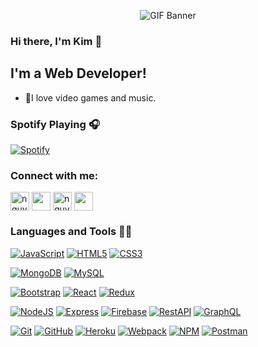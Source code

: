 <p align="center">
  <img src="https://lh3.googleusercontent.com/JpLGYfX2VCQ16vW_ZuisG005Vgntnv4MzZhPvgJBsG-6hWeBdnAH4J9QrKq9Ez1ID-L4sVMZeeds50cCa_Mh1PpATgl-ARdQ9jqQdT3B-1UJrfpCDoJn_z2uKOT_stzkjlwyJA9lr9eT3uERIVBY-E5PrP8at0o1dFdlrUfV_RwR9IwCH5BgSVt6bT_zXcD8aICgVVVTvxAsUVP_Z894Gtp-UlLZWZHWMxv91HuBZUF6kHRLVBMqIxs5CP3FZOqrbDUU_4wcZbZE8rTs1pA2XueYzaExfYHEZE1_sshqoxtiobiR3IfRDavLqZR53Bi8cm6s6DjtsEbzvakM3RE28OAjOiht1lxHlhWWc2rumE8fOljJn34y-6JQ9lP65OryreWUxWhJwsG20GAXQ4vZy58j38nf3QnJuOLnCgZbp95PIoJvObRWx8bnYbf8n2qawQilf7E9ycP7mbKWGjRfhF0G-VFOTCuI4GfR7NbtnSlT43BKNJIdsNeiYInn6YnMiFmvML5vx2gy21x_t6nOM5R3DQVCLqyQFpboCuD0M6ElMKindwlCWRv3AFYvSUoUTbyZLj8afYoHisGzNWHDcNpeM-_pYiil-nL4WYzvugO5JtYVA4U1CbS1WhxVuZpWIh6KwbEdXkNAQWkxH85J5Dq-yoNc-UNs3b77-e51WyOoIafhox1iSHHye_Qbe72Vt7iGV94_7ALO6B1CkcX6V60=w1400-h700-no?authuser=0" width=auto height=auto title="GIF Banner">
</p>


### Hi there, I'm Kim 👋

## I'm a Web Developer!

- 🌱I love video games and music.

### Spotify Playing 🎧
[![Spotify](https://spotify-one.vercel.app/api/spotify)](https://open.spotify.com/user/21c7gjbszt2bo3mttlyz4cydy?si=Uj-851xKTQ6R9_YscNuduA)


### Connect with me:
<a href="https://twitter.com/nguyenxuongkim" target="blank"><img align="center" src="https://cdn.icon-icons.com/icons2/1211/PNG/512/1491579542-yumminkysocialmedia22_83078.png" alt="nguyenxuongkim2103" height="30" width="30" /></a>      <a href="https://linkedin.com/in/kim-nguyen-xuong" target="blank"><img align="center" src="https://cdn.icon-icons.com/icons2/805/PNG/512/linkedin_icon-icons.com_65929.png" height="30" width="30" /></a>      <a href="https://fb.com/nguyenxuongkim" target="blank"><img align="center" src="https://cdn.icon-icons.com/icons2/555/PNG/512/facebook_icon-icons.com_53612.png" alt="nguyenxuongkim" height="30" width="30" /></a>      <a href="https://mailhide.io/e/9iho4" target="blank"><img align="center" src="https://cdn.icon-icons.com/icons2/2631/PNG/512/gmail_new_logo_icon_159149.png" height="30" width="30" /></a>
<br />

### Languages and Tools 👨‍💻

[![JavaScript](https://img.shields.io/badge/-JavaScript-black?style=flat&logo=javascript)](https://www.javascript.com/) 
[![HTML5](https://img.shields.io/badge/-HTML5-E34F26?style=flat&logo=html5&logoColor=white&link=https://https://github.com/nguyenxuongkim2103)](https://https://github.com/nguyenxuongkim2103) 
[![CSS3](https://img.shields.io/badge/-CSS3-1572B6?style=flat&logo=css3&link=https://https://github.com/nguyenxuongkim2103)](https://https://github.com/nguyenxuongkim2103)



[![MongoDB](https://img.shields.io/badge/-MongoDB-black?style=flat&logo=MongoDB&link=https://https://github.com/nguyenxuongkim2103)](https://https://github.com/nguyenxuongkim2103)
[![MySQL](https://img.shields.io/badge/-MySQL-salmon?style=flat&logo=mysql&link=https://https://github.com/nguyenxuongkim2103)](https://https://github.com/nguyenxuongkim2103)



[![Bootstrap](https://img.shields.io/badge/-Bootstrap-181717?style=flat&logo=bootstrap&color=purple&link=https://https://github.com/nguyenxuongkim2103)](https://github.com/nguyenxuongkim2103)
[![React](https://img.shields.io/badge/-React-black?style=flat&logo=react&link=https://https://github.com/nguyenxuongkim2103)](https://https://github.com/nguyenxuongkim2103)
[![Redux](https://img.shields.io/badge/-Redux-purple?style=flat&logo=redux&link=https://https://github.com/nguyenxuongkim2103)](https://https://github.com/nguyenxuongkim2103)



[![NodeJS](https://img.shields.io/badge/-NodeJS-grey?style=flat&logo=node-dot-js&link=https://https://github.com/nguyenxuongkim2103)](https://https://github.com/nguyenxuongkim2103)
[![Express](https://img.shields.io/badge/-expressJS-blue?style=flat&logo=express&link=https://https://github.com/nguyenxuongkim2103)](https://https://github.com/nguyenxuongkim2103)
[![Firebase](https://img.shields.io/badge/-Firebase-yellow?style=flat&logo=firebase&link=https://https://github.com/nguyenxuongkim2103)](https://https://github.com/nguyenxuongkim2103)
[![RestAPI](https://img.shields.io/badge/-RestAPI-blue?style=flat&&link=https://https://github.com/nguyenxuongkim2103)](https://https://github.com/nguyenxuongkim2103)
[![GraphQL](https://img.shields.io/badge/-GraphQL-pink?style=flat&logo=graphql&link=https://https://github.com/nguyenxuongkim2103)](https://https://github.com/nguyenxuongkim2103)



[![Git](https://img.shields.io/badge/-Git-black?style=flat&logo=git&link=https:/https://github.com/nguyenxuongkim2103)](https://https://github.com/nguyenxuongkim2103) 
[![GitHub](https://img.shields.io/badge/-GitHub-181717?style=flat&logo=github&link=https://https://github.com/nguyenxuongkim2103)](https://https://github.com/nguyenxuongkim2103)
[![Heroku](https://img.shields.io/badge/-Heroku-purple?style=flat&logo=Heroku&link=https://https://github.com/nguyenxuongkim2103)](https://https://github.com/nguyenxuongkim2103)
[![Webpack](https://img.shields.io/badge/-Webpack-181717?style=flat&logo=webpack&color=grey&link=https://https://github.com/nguyenxuongkim2103)](https://https://github.com/nguyenxuongkim2103)
[![NPM](https://img.shields.io/badge/-NPM-black?style=flat&logo=npm&link=https://https://github.com/nguyenxuongkim2103)](https://https://github.com/nguyenxuongkim2103)
[![Postman](https://img.shields.io/badge/-Postman-black?style=flat&logo=Postman&link=https://https://github.com/nguyenxuongkim2103)](https://https://github.com/nguyenxuongkim2103)
